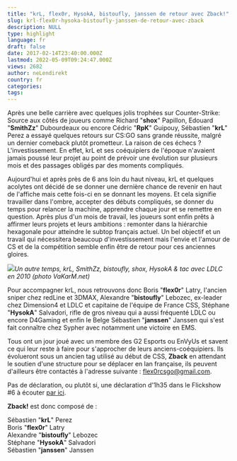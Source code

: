 ```yaml
---
title: "krL, flex0r, HysokA, bistoufly, janssen de retour avec Zback!"
slug: krl-flex0r-hysoka-bistoufly-janssen-de-retour-avec-zback
description: NULL
type: highlight
language: fr
draft: false
date: 2017-02-14T23:40:00.000Z
lastmod: 2022-05-09T09:24:47.000Z
views: 2682
author: neLendirekt
country: fr
categories:
tags:
---
```

Après une belle carrière avec quelques jolis trophées sur Counter-Strike: Source aux côtés de joueurs comme Richard "**shox**" Papillon, Edouard "**SmithZz**" Dubourdeaux ou encore Cédric "**RpK**" Guipouy, Sébastien "**krL**" Perez a essayé quelques retours sur CS:GO sans grande réussite, malgré un dernier comeback plutôt prometteur. La raison de ces échecs ? L'investissement. En effet, krL et ses coéquipiers de l'époque n'avaient jamais poussé leur projet au point de prévoir une évolution sur plusieurs mois et des passages obligés par des moments compliqués.

Aujourd'hui et après près de 6 ans loin du haut niveau, krL et quelques acolytes ont décidé de se donner une dernière chance de revenir en haut de l'affiche mais cette fois-ci en se donnant les moyens. Et cela signifie travailler dans l'ombre, accepter des débuts compliqués, se donner du temps pour relancer la machine, apprendre chaque jour et se remettre en question. Après plus d'un mois de travail, les joueurs sont enfin prêts à affirmer leurs projets et leurs ambitions : remonter dans la hiérarchie hexagonale pour atteindre le subtop français actuel. Un bel objectif et un travail qui nécessitera beaucoup d'investissement mais l'envie et l'amour de CS et de la compétition semble enfin être de retour pour ces anciennes gloires.

![](/storage/images/58a391ae97e25_img-1551jpg.jpg)_Un autre temps, krL, SmithZz, bistoufly, shox, HysokA & tac avec LDLC en 2010 (photo VaKarM.net)_

Pour accompagner krL, nous retrouvons donc Boris "**flex0r**" Latry, l'ancien sniper chez redLine et 3DMAX, Alexandre "**bistoufly**" Lebozec, ex-leader chez Dimension4 et LDLC et capitaine de l'équipe de France CSS, Stéphane "**HysokA**" Salvadori, rifle de gros niveau qui a aussi fréquenté LDLC ou encore D4Gaming et enfin le Belge Sébastien "**janssen**" Janssen qui s'est fait connaître chez Sypher avec notamment une victoire en EMS.

Tous ont un jour joué avec un membre des G2 Esports ou EnVyUs et savent ce qui leur reste à faire pour s'approcher de leurs anciens-coéquipiers. Ils évolueront sous un ancien tag utilisé au début de CSS, **Zback** en attendant le soutien d'une structure pour se déplacer en lan française, ils peuvent d'ailleurs être contactés à l'adresse suivante : flex0rcsgo@gmail.com.

Pas de déclaration, ou plutôt si, une déclaration d'1h35 dans le Flickshow #6 à écouter [par ici](/flash/le-flickshow-6-avec-krl-flex0r-bistoufly-asp-et-janssen/326).

**Zback!** est donc composé de :

Sébastien "**krL**" Perez  
Boris "**flex0r**" Latry  
Alexandre "**bistoufly**" Lebozec  
Stéphane "**HysokA**" Salvadori  
Sébastien "**janssen**" Janssen

